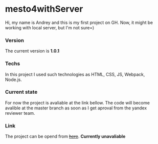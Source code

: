 # mesto4withServer
Hi, my name is Andrey and this is my first project on GH. Now, it might be working with local server, but I'm not sure=)

### Version 
The current version is __1.0.1__

### Techs
In this project I used such technologies as HTML, CSS, JS, Webpack, Node.js.

### Current state
For now the project is avaliable at the link bellow. The code will become avalible at the master branch as soon as I get aproval from the yandex reviewer team.

### Link 
The project can be opend from ~~[here](https://agas0077.github.io/mesto4/ "Mesto")~~. __Currently unavaliable__

